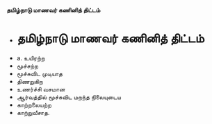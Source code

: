 **தமிழ்நாடு மாணவர் கணினித் திட்டம்**
- # தமிழ்நாடு மாணவர் கணினித் திட்டம்
- a. உயிரற்ற
- மூச்சற்ற
- மூச்சுவிட முடியாத
- திணறுகிற
- உணர்ச்சி வசமான
- ஆர்வத்தில் மூச்சுவிட மறந்த நிலையுடைய
- காற்றலையற்ற
- காற்றுவீசாத.

